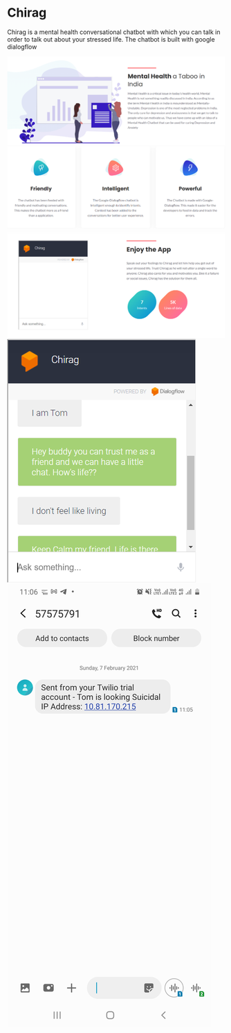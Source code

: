 # Chirag
Chirag is a mental health conversational chatbot with which you can talk in order to talk out about your stressed life. The chatbot is built with google dialogflow 

<img src="screenshots/ss4.PNG">

<img src="screenshots/ss2.PNG">

<img src="screenshots/ss3.PNG">

<div>
  <img src="screenshots/feature1.PNG"><img src="screenshots/msg.jpg">
</div>
